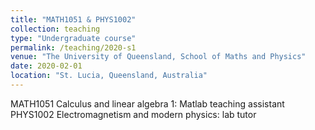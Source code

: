 ```yaml
---
title: "MATH1051 & PHYS1002"
collection: teaching
type: "Undergraduate course"
permalink: /teaching/2020-s1
venue: "The University of Queensland, School of Maths and Physics"
date: 2020-02-01
location: "St. Lucia, Queensland, Australia"
---
```


MATH1051 Calculus and linear algebra 1: Matlab teaching assistant
PHYS1002 Electromagnetism and modern physics: lab tutor
